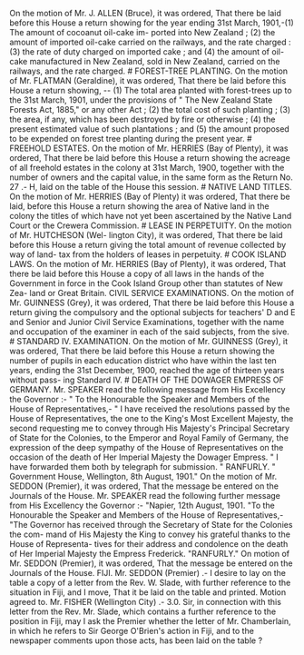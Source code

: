 On the motion of Mr. J. ALLEN (Bruce), it was ordered, That there be laid before this House a return showing for the year ending 31st March, 1901,-(1) The amount of cocoanut oil-cake im- ported into New Zealand ; (2) the amount of imported oil-cake carried on the railways, and the rate charged : (3) the rate of duty charged on imported cake ; and (4) the amount of oil- cake manufactured in New Zealand, sold in New Zealand, carried on the railways, and the rate charged. # FOREST-TREE PLANTING. On the motion of Mr. FLATMAN (Geraldine), it was ordered, That there be laid before this House a return showing, -- (1) The total area planted with forest-trees up to the 31st March, 1901, under the provisions of " The New Zealand State Forests Act, 1885," or any other Act ; (2) the total cost of such planting ; (3) the area, if any, which has been destroyed by fire or otherwise ; (4) the present estimated value of such plantations ; and (5) the amount proposed to be expended on forest tree planting during the present year. # FREEHOLD ESTATES. On the motion of Mr. HERRIES (Bay of Plenty), it was ordered, That there be laid before this House a return showing the acreage of all freehold estates in the colony at 31st March, 1900, together with the number of owners and the capital value, in the same form as the Return No. 27 .- H, laid on the table of the House this session. # NATIVE LAND TITLES. On the motion of Mr. HERRIES (Bay of Plenty) it was ordered, That there be laid, before this House a return showing the area of Native land in the colony the titles of which have not yet been ascertained by the Native Land Court or the Crewera Commission. # LEASE IN PERPETUITY. On the motion of Mr. HUTCHESON (Wel- lington City), it was ordered, That there be laid before this House a return giving the total amount of revenue collected by way of land- tax from the holders of leases in perpetuity. # COOK ISLAND LAWS. On the motion of Mr. HERRIES (Bay of Plenty), it was ordered, That there be laid before this House a copy of all laws in the hands of the Government in force in the Cook Island Group other than statutes of New Zea- land or Great Britain. CIVIL SERVICE EXAMINATIONS. On the motion of Mr. GUINNESS (Grey), it was ordered, That there be laid before this House a return giving the compulsory and the optional subjects for teachers' D and E and Senior and Junior Civil Service Examinations, together with the name and occupation of the examiner in each of the said subjects, from the sive. # STANDARD IV. EXAMINATION. On the motion of Mr. GUINNESS (Grey), it was ordered, That there be laid before this House a return showing the number of pupils in each education district who have within the last ten years, ending the 31st December, 1900, reached the age of thirteen years without pass- ing Standard IV. # DEATH OF THE DOWAGER EMPRESS OF GERMANY. Mr. SPEAKER read the following message from His Excellency the Governor :- " To the Honourable the Speaker and Members of the House of Representatives,- " I have received the resolutions passed by the House of Representatives, the one to the King's Most Excellent Majesty, the second requesting me to convey through His Majesty's Principal Secretary of State for the Colonies, to the Emperor and Royal Family of Germany, the expression of the deep sympathy of the House of Representatives on the occasion of the death of Her Imperial Majesty the Dowager Empress. " I have forwarded them both by telegraph for submission. " RANFURLY. " Government House, Wellington, 8th August, 1901." On the motion of Mr. SEDDON (Premier), it was ordered, That the message be entered on the Journals of the House. Mr. SPEAKER read the following further message from His Excellency the Governor :- "Napier, 12th August, 1901. "To the Honourable the Speaker and Members of the House of Representatives,- "The Governor has received through the Secretary of State for the Colonies the com- mand of His Majesty the King to convey his grateful thanks to the House of Representa- tives for their address and condolence on the death of Her Imperial Majesty the Empress Frederick. "RANFURLY." On motion of Mr. SEDDON (Premier), it was ordered, That the message be entered on the Journals of the House. FIJI. Mr. SEDDON (Premier) .- I desire to lay on the table a copy of a letter from the Rev. W. Slade, with further reference to the situation in Fiji, and I move, That it be laid on the table and printed. Motion agreed to. Mr. FISHER (Wellington City) .- 3.0. Sir, in connection with this letter from the Rev. Mr. Slade, which contains a further reference to the position in Fiji, may I ask the Premier whether the letter of Mr. Chamberlain, in which he refers to Sir George O'Brien's action in Fiji, and to the newspaper comments upon those acts, has been laid on the table ? 